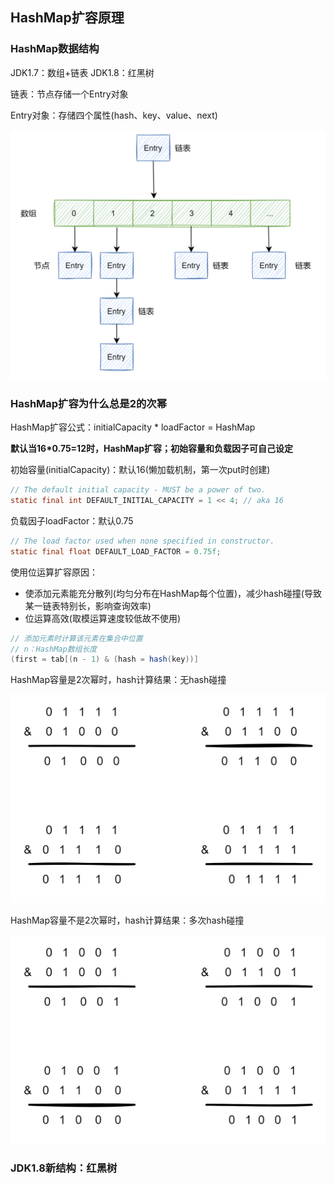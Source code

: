 ## HashMap扩容原理

### HashMap数据结构

JDK1.7：数组+链表
JDK1.8：红黑树

链表：节点存储一个Entry对象

Entry对象：存储四个属性(hash、key、value、next)

![HashMapDataStructure.png](images/HashMapDataStructure.png)

### HashMap扩容为什么总是2的次幂

HashMap扩容公式：initialCapacity * loadFactor = HashMap

**默认当16\*0.75=12时，HashMap扩容；初始容量和负载因子可自己设定**

初始容量(initialCapacity)：默认16(懒加载机制，第一次put时创建)
```java
// The default initial capacity - MUST be a power of two.
static final int DEFAULT_INITIAL_CAPACITY = 1 << 4; // aka 16
```

负载因子loadFactor：默认0.75
```java
// The load factor used when none specified in constructor.
static final float DEFAULT_LOAD_FACTOR = 0.75f;
```

使用位运算扩容原因：

* 使添加元素能充分散列(均匀分布在HashMap每个位置)，减少hash碰撞(导致某一链表特别长，影响查询效率)
* 位运算高效(取模运算速度较低故不使用)
```java
// 添加元素时计算该元素在集合中位置
// n：HashMap数组长度
(first = tab[(n - 1) & (hash = hash(key))]
```

HashMap容量是2次幂时，hash计算结果：无hash碰撞

![HashMapResizeSample.png](images/HashMapResizeSample.png)

HashMap容量不是2次幂时，hash计算结果：多次hash碰撞

![HashMapResizeSample2](images/HashMapResizeSample2.png)

### JDK1.8新结构：红黑树
